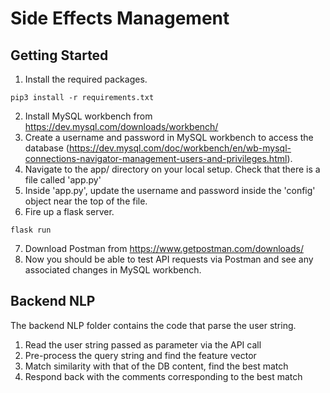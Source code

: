 # Side Effects Management


## Getting Started
1. Install the required packages.
```
pip3 install -r requirements.txt
```
2. Install MySQL workbench from https://dev.mysql.com/downloads/workbench/
3. Create a username and password in MySQL workbench to access the database (https://dev.mysql.com/doc/workbench/en/wb-mysql-connections-navigator-management-users-and-privileges.html). 
4. Navigate to the app/ directory on your local setup. Check that there is a file called 'app.py'
5. Inside 'app.py', update the username and password inside the 'config' object near the top of the file.
6. Fire up a flask server.
```
flask run
```
7. Download Postman from https://www.getpostman.com/downloads/
8. Now you should be able to test API requests via Postman and see any associated changes in MySQL workbench.

## Backend NLP 

The backend NLP folder contains the code that parse the user string. 

1) Read the user string passed as parameter via the API call 
2) Pre-process the query string and find the feature vector 
3) Match similarity with that of the DB content, find the best match 
4) Respond back with the comments corresponding to the best match 

